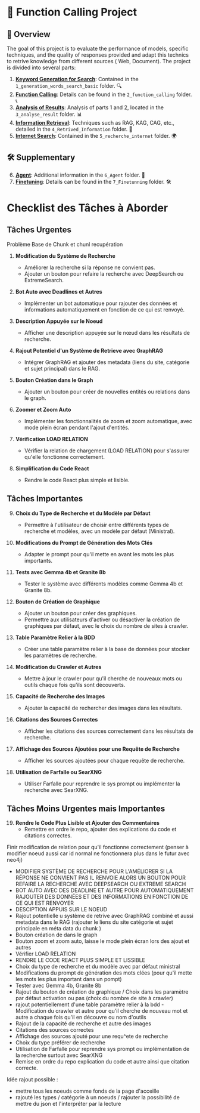 # 🚀 Function Calling Project

## 🌟 Overview
The goal of this project is to evaluate the performance of models, specific techniques, and the quality of responses provided and adapt this technics to retrive knowledge from different sources ( Web, Document). The project is divided into several parts:

1. **[Keyword Generation for Search](1_generation_words_search_basic/1_generation_words_search_basic.md)**: Contained in the `1_generation_words_search_basic` folder. 🔍
2. **[Function Calling](2_function_calling/2_Function_calling.md)**: Details can be found in the `2_function_calling` folder. 📞
3. **[Analysis of Results](3_analyse_result/3_analyse_result.md)**: Analysis of parts 1 and 2, located in the `3_analyse_result` folder. 📊
4. **[Information Retrieval](4_Retrived_Information/4_Retrived_Information.md)**: Techniques such as RAG, KAG, CAG, etc., detailed in the `4_Retrived_Information` folder. 🔄
5. **[Internet Search](5_recherche_internet/5_recherche_internet.md)**: Contained in the `5_recherche_internet` folder. 🌍

## 🛠️ Supplementary

6. **[Agent](6_Agent/6_Agent.md)**: Additional information in the `6_Agent` folder. 🤖
7. **[Finetuning](7_Finetunning/7_Finetunning.md)**: Details can be found in the `7_Finetunning` folder. 🛠️



# Checklist des Tâches à Aborder

## Tâches Urgentes

Problème Base de Chunk et  chunl recupération 
1. **Modification du Système de Recherche**
   - Améliorer la recherche si la réponse ne convient pas.
   - Ajouter un bouton pour refaire la recherche avec DeepSearch ou ExtremeSearch.

2. **Bot Auto avec Deadlines et Autres**
   - Implémenter un bot automatique pour rajouter des données et informations automatiquement en fonction de ce qui est renvoyé.

3. **Description Appuyée sur le Noeud**
   - Afficher une description appuyée sur le nœud dans les résultats de recherche.

4. **Rajout Potentiel d'un Système de Retrieve avec GraphRAG**
   - Intégrer GraphRAG et ajouter des metadata (liens du site, catégorie et sujet principal) dans le RAG.

5. **Bouton Création dans le Graph**
   - Ajouter un bouton pour créer de nouvelles entités ou relations dans le graph.

6. **Zoomer et Zoom Auto**
   - Implémenter les fonctionnalités de zoom et zoom automatique, avec mode plein écran pendant l'ajout d'entités.

7. **Vérification LOAD RELATION**
   - Vérifier la relation de chargement (LOAD RELATION) pour s'assurer qu'elle fonctionne correctement.

8. **Simplification du Code React**
   - Rendre le code React plus simple et lisible.

## Tâches Importantes

9. **Choix du Type de Recherche et du Modèle par Défaut**
   - Permettre à l'utilisateur de choisir entre différents types de recherche et modèles, avec un modèle par défaut (Ministral).

10. **Modifications du Prompt de Génération des Mots Clés**
    - Adapter le prompt pour qu'il mette en avant les mots les plus importants.

11. **Tests avec Gemma 4b et Granite 8b**
    - Tester le système avec différents modèles comme Gemma 4b et Granite 8b.

12. **Bouton de Création de Graphique**
    - Ajouter un bouton pour créer des graphiques.
    - Permettre aux utilisateurs d'activer ou désactiver la création de graphiques par défaut, avec le choix du nombre de sites à crawler.

13. **Table Paramètre Relier à la BDD**
    - Créer une table paramètre relier à la base de données pour stocker les paramètres de recherche.

14. **Modification du Crawler et Autres**
    - Mettre à jour le crawler pour qu'il cherche de nouveaux mots ou outils chaque fois qu'ils sont découverts.

15. **Capacité de Recherche des Images**
    - Ajouter la capacité de rechercher des images dans les résultats.

16. **Citations des Sources Correctes**
    - Afficher les citations des sources correctement dans les résultats de recherche.

17. **Affichage des Sources Ajoutées pour une Requête de Recherche**
    - Afficher les sources ajoutées pour chaque requête de recherche.

18. **Utilisation de Farfalle ou SearXNG**
    - Utiliser Farfalle pour reprendre le sys prompt ou implémenter la recherche avec SearXNG.

## Tâches Moins Urgentes mais Importantes

19. **Rendre le Code Plus Lisible et Ajouter des Commentaires**
    - Remettre en ordre le repo, ajouter des explications du code et citations correctes.






















Finir modification de relation pour qu'il fonctionne correctement (penser à modifier noeud aussi car id normal ne fonctionnera plus dans le futur avec neo4j)

- MODIFIER SYSTÈME DE RECHERCHE POUR L'AMÉLIORER SI LA RÉPONSE NE CONVIENT PAS IL RENVOIE ALORS UN BOUTON POUR REFAIRE LA RECHERCHE AVEC DEEPSEARCH OU EXTREME SEARCH 
- BOT AUTO AVEC DES DEADLINE ET AUTRE POUR AUTOMATIQUEMENT RAJOUTER DES DONNÉES ET DES INFORMATIONS EN FONCTION DE CE QUI EST RENVOYER 
- DESCIPTION APPUIS SUR LE NOEUD
- Rajout potentielle u système de retrive avec GraphRAG combiné et aussi metadata dans le RAG (rajouter le liens du site catégorie et sujet principale en méta data du chunk )
- Bouton création de dans le graph 
- Bouton zoom et zoom auto, laisse le mode plein écran lors des ajout et autres 
- Vérifier LOAD RELATION 
- RENDRE LE CODE REACT PLUS SIMPLE ET LISSIBLE 
- Choix du type de recherche et du modèle avec par défaut ministral 
- Modifications du prompt de génération des mots clées (pour qu'il mette les mots les plus important dans un pompt)
- Tester avec Gemma 4b, Granite 8b
- Rajout du bouton de création de graphique / Choix dans les paramètre par défaut activation ou pas (choix du nombre de site à crawler)
- rajout potentiellement d'une table paramètre relier à la bdd 
-Modification du crawler et autre pour qu'il cherche de nouveau mot et autre a chaque fois qu'il en découvre ou nom d'outils 
- Rajout de la capacité de recherche et autre des images 
- Citations des sources correctes 
- Affichage des sources ajouté pour une requ^ete de recherche
- Choix du type préférer de recherche 
- Utilisation de Farfalle pour reprendre sys prompt ou implémentation de la recherche surtout avec SearXNG
- Remise en ordre du repo explication du code et autre ainsi que citation correcte. 

Idée rajout possible : 
- mettre tous les noeuds comme fonds de la page d'acceille
- rajouté les types / catégorie à un noeuds / rajouter la possibilité de mettre du json et l'interpréter par la lecture
